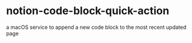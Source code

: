# notion-code-block-quick-action
a macOS service to append a new code block to the most recent updated page

